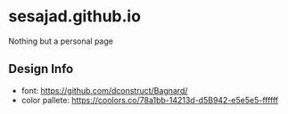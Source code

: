# sesajad.github.io
Nothing but a personal page

## Design Info

- font: https://github.com/dconstruct/Bagnard/
- color pallete: https://coolors.co/78a1bb-14213d-d5B942-e5e5e5-ffffff

